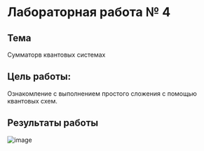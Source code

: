 # Лабораторная работа № 4

## Тема
Сумматорв квантовых системах

## Цель работы:
Ознакомление с выполнением простого сложения с помощью квантовых схем.

## Результаты работы
![image](https://github.com/user-attachments/assets/98160e99-67f8-4e74-af77-f41057ca005f)
